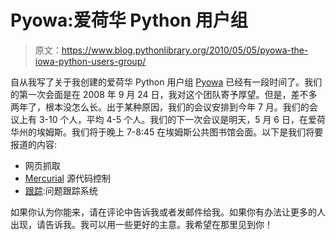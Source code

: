 # Pyowa:爱荷华 Python 用户组

> 原文：<https://www.blog.pythonlibrary.org/2010/05/05/pyowa-the-iowa-python-users-group/>

自从我写了关于我创建的爱荷华 Python 用户组 [Pyowa](http://www.pyowa.org) 已经有一段时间了。我们的第一次会面是在 2008 年 9 月 24 日，我对这个团队寄予厚望。但是，差不多两年了，根本没怎么长。出于某种原因，我们的会议安排到今年 7 月。我们的会议上有 3-10 个人，平均 4-5 个人。我们的下一次会议是明天，5 月 6 日，在爱荷华州的埃姆斯。我们将于晚上 7-8:45 在埃姆斯公共图书馆会面。以下是我们将要报道的内容:

*   网页抓取
*   [Mercurial](http://mercurial.selenic.com/) 源代码控制
*   [跟踪](http://trac.edgewall.org/):问题跟踪系统

如果你认为你能来，请在评论中告诉我或者发邮件给我。如果你有办法让更多的人出现，请告诉我。我可以用一些更好的主意。我希望在那里见到你！